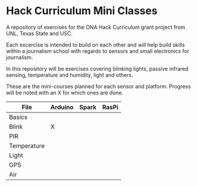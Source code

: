 # Hack Curriculum Mini Classes
A repository of exercises for the ONA Hack Curriculum grant project from UNL, Texas State and USC.

Each excercise is intended to build on each other and will help build skills within a journalism school with regards to sensors and small electronics for journalism.

In this repository will be exercises covering blinking lights, passive infrared sensing, temperature and humidity, light and others.

These are the mini-courses planned for each sensor and platform. Progress will be noted with an X for which ones are done. 

|File|Arduino|Spark|RasPi|
|----|-------|-----|-----|
|Basics|||||
|Blink|X|||
|PIR||||
|Temperature||||
|Light||||
|GPS||||
|Air||||